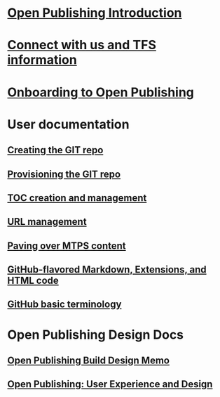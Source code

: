 # [Open Publishing Introduction](introduction.md)
# [Connect with us and TFS information](connect.md)
# [Onboarding to Open Publishing](Onboarding-steps.md)
# User documentation
## [Creating the GIT repo](partnerdocumentation/repo-creation.md)
## [Provisioning the GIT repo](partnerdocumentation/repo-provision.md)
## [TOC creation and management](partnerdocumentation/TOC-management.md)
## [URL management](partnerdocumentation/URL-management.md)
## [Paving over MTPS content](partnerdocumentation/paveover-MTPS-content.md)
## [GitHub-flavored Markdown, Extensions, and HTML code](partnerdocumentation/GFM-and-extensions.md)
## [GitHub basic terminology](partnerdocumentation/GitHub-terminology.md)
# Open Publishing Design Docs
## [Open Publishing Build Design Memo](open_publish_design.md)
## [Open Publishing: User Experience and Design](open_publish_uxad.md)
